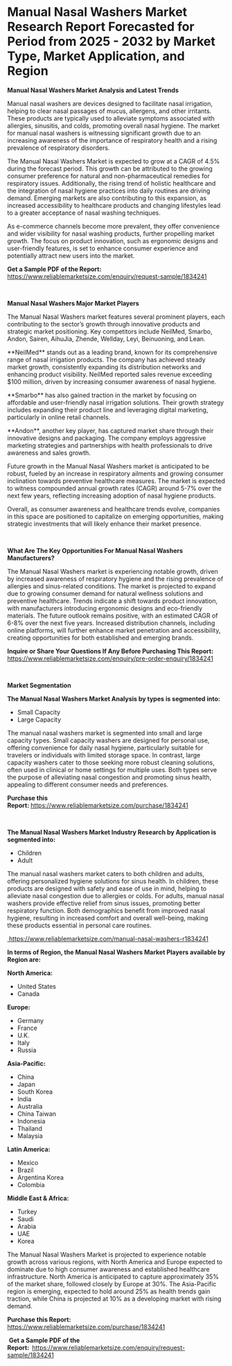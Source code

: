 <p><h1>Manual Nasal Washers Market Research Report Forecasted for Period from 2025 -  2032 by Market Type, Market Application, and Region</h1></p><p><strong>Manual Nasal Washers Market Analysis and Latest Trends</strong></p>
<p><p>Manual nasal washers are devices designed to facilitate nasal irrigation, helping to clear nasal passages of mucus, allergens, and other irritants. These products are typically used to alleviate symptoms associated with allergies, sinusitis, and colds, promoting overall nasal hygiene. The market for manual nasal washers is witnessing significant growth due to an increasing awareness of the importance of respiratory health and a rising prevalence of respiratory disorders.</p><p>The Manual Nasal Washers Market is expected to grow at a CAGR of 4.5% during the forecast period. This growth can be attributed to the growing consumer preference for natural and non-pharmaceutical remedies for respiratory issues. Additionally, the rising trend of holistic healthcare and the integration of nasal hygiene practices into daily routines are driving demand. Emerging markets are also contributing to this expansion, as increased accessibility to healthcare products and changing lifestyles lead to a greater acceptance of nasal washing techniques.</p><p>As e-commerce channels become more prevalent, they offer convenience and wider visibility for nasal washing products, further propelling market growth. The focus on product innovation, such as ergonomic designs and user-friendly features, is set to enhance consumer experience and potentially attract new users into the market.</p></p>
<p><strong>Get a Sample PDF of the Report:&nbsp;</strong> <a href="https://www.reliablemarketsize.com/enquiry/request-sample/1834241?utm_campaign=1131&utm_medium=2&utm_source=Github&utm_content=ia&utm_term=14042025&utm_id=manual-nasal-washers">https://www.reliablemarketsize.com/enquiry/request-sample/1834241</a></p>
<p>&nbsp;</p>
<p><strong>Manual Nasal Washers Major Market Players</strong></p>
<p><p>The Manual Nasal Washers market features several prominent players, each contributing to the sector’s growth through innovative products and strategic market positioning. Key competitors include NeilMed, Smarbo, Andon, Sairen, AihuJia, Zhende, Wellday, Leyi, Beinuoning, and Lean.</p><p>**NeilMed** stands out as a leading brand, known for its comprehensive range of nasal irrigation products. The company has achieved steady market growth, consistently expanding its distribution networks and enhancing product visibility. NeilMed reported sales revenue exceeding $100 million, driven by increasing consumer awareness of nasal hygiene.</p><p>**Smarbo** has also gained traction in the market by focusing on affordable and user-friendly nasal irrigation solutions. Their growth strategy includes expanding their product line and leveraging digital marketing, particularly in online retail channels. </p><p>**Andon**, another key player, has captured market share through their innovative designs and packaging. The company employs aggressive marketing strategies and partnerships with health professionals to drive awareness and sales growth. </p><p>Future growth in the Manual Nasal Washers market is anticipated to be robust, fueled by an increase in respiratory ailments and growing consumer inclination towards preventive healthcare measures. The market is expected to witness compounded annual growth rates (CAGR) around 5-7% over the next few years, reflecting increasing adoption of nasal hygiene products. </p><p>Overall, as consumer awareness and healthcare trends evolve, companies in this space are positioned to capitalize on emerging opportunities, making strategic investments that will likely enhance their market presence.</p></p>
<p>&nbsp;</p>
<p><strong>What Are The Key Opportunities For Manual Nasal Washers Manufacturers?</strong></p>
<p><p>The Manual Nasal Washers market is experiencing notable growth, driven by increased awareness of respiratory hygiene and the rising prevalence of allergies and sinus-related conditions. The market is projected to expand due to growing consumer demand for natural wellness solutions and preventive healthcare. Trends indicate a shift towards product innovation, with manufacturers introducing ergonomic designs and eco-friendly materials. The future outlook remains positive, with an estimated CAGR of 6-8% over the next five years. Increased distribution channels, including online platforms, will further enhance market penetration and accessibility, creating opportunities for both established and emerging brands.</p></p>
<p><strong>Inquire or Share Your Questions If Any Before Purchasing This Report:</strong> <a href="https://www.reliablemarketsize.com/enquiry/pre-order-enquiry/1834241?utm_campaign=1131&utm_medium=2&utm_source=Github&utm_content=ia&utm_term=14042025&utm_id=manual-nasal-washers">https://www.reliablemarketsize.com/enquiry/pre-order-enquiry/1834241</a></p>
<p>&nbsp;</p>
<p><strong>Market Segmentation</strong></p>
<p><strong>The Manual Nasal Washers Market Analysis by types is segmented into:</strong></p>
<p><ul><li>Small Capacity</li><li>Large Capacity</li></ul></p>
<p><p>The manual nasal washers market is segmented into small and large capacity types. Small capacity washers are designed for personal use, offering convenience for daily nasal hygiene, particularly suitable for travelers or individuals with limited storage space. In contrast, large capacity washers cater to those seeking more robust cleaning solutions, often used in clinical or home settings for multiple uses. Both types serve the purpose of alleviating nasal congestion and promoting sinus health, appealing to different consumer needs and preferences.</p></p>
<p><strong>Purchase this Report:&nbsp;</strong><a href="https://www.reliablemarketsize.com/purchase/1834241?utm_campaign=1131&utm_medium=2&utm_source=Github&utm_content=ia&utm_term=14042025&utm_id=manual-nasal-washers">https://www.reliablemarketsize.com/purchase/1834241</a></p>
<p>&nbsp;</p>
<p><strong>The Manual Nasal Washers Market Industry Research by Application is segmented into:</strong></p>
<p><ul><li>Children</li><li>Adult</li></ul></p>
<p><p>The manual nasal washers market caters to both children and adults, offering personalized hygiene solutions for sinus health. In children, these products are designed with safety and ease of use in mind, helping to alleviate nasal congestion due to allergies or colds. For adults, manual nasal washers provide effective relief from sinus issues, promoting better respiratory function. Both demographics benefit from improved nasal hygiene, resulting in increased comfort and overall well-being, making these products essential in personal care routines.</p></p>
<p><a href="https://www.reliablemarketsize.com/manual-nasal-washers-r1834241?utm_campaign=1131&utm_medium=2&utm_source=Github&utm_content=ia&utm_term=14042025&utm_id=manual-nasal-washers">&nbsp;https://www.reliablemarketsize.com/manual-nasal-washers-r1834241</a></p>
<p><strong>In terms of Region, the Manual Nasal Washers Market Players available by Region are:</strong></p>
<p>
    <p> <strong> North America: </strong>
        <ul>
            <li>United States</li>
            <li>Canada</li>
        </ul>
        </p> 
    <p> <strong> Europe: </strong>
        <ul>
            <li>Germany</li>
            <li>France</li>
            <li>U.K.</li>
            <li>Italy</li>
            <li>Russia</li>
        </ul>
        </p> 
    <p> <strong> Asia-Pacific: </strong>
        <ul>
            <li>China</li>
            <li>Japan</li>
            <li>South Korea</li>
            <li>India</li>
            <li>Australia</li>
            <li>China Taiwan</li>
            <li>Indonesia</li>
            <li>Thailand</li>
            <li>Malaysia</li>
        </ul>
        </p> 
    <p> <strong> Latin America: </strong>
        <ul>
            <li>Mexico</li>
            <li>Brazil</li>
            <li>Argentina Korea</li>
            <li>Colombia</li>
        </ul>
        </p> 
    <p> <strong> Middle East & Africa: </strong>
        <ul>
            <li>Turkey</li>
            <li>Saudi</li>
            <li>Arabia</li>
            <li>UAE</li>
            <li>Korea</li>
        </ul>
    </p>
    </p>
<p><p>The Manual Nasal Washers Market is projected to experience notable growth across various regions, with North America and Europe expected to dominate due to high consumer awareness and established healthcare infrastructure. North America is anticipated to capture approximately 35% of the market share, followed closely by Europe at 30%. The Asia-Pacific region is emerging, expected to hold around 25% as health trends gain traction, while China is projected at 10% as a developing market with rising demand.</p></p>
<p><strong>Purchase this Report: </strong><a href="https://www.reliablemarketsize.com/purchase/1834241?utm_campaign=1131&utm_medium=2&utm_source=Github&utm_content=ia&utm_term=14042025&utm_id=manual-nasal-washers">https://www.reliablemarketsize.com/purchase/1834241</a></p>
<p>&nbsp;<strong>Get a Sample PDF of the Report:&nbsp;&nbsp;</strong><a href="https://www.reliablemarketsize.com/enquiry/request-sample/1834241?utm_campaign=1131&utm_medium=2&utm_source=Github&utm_content=ia&utm_term=14042025&utm_id=manual-nasal-washers">https://www.reliablemarketsize.com/enquiry/request-sample/1834241</a></p>
<p><strong></strong></p>
<p><p></p><p></p><p></p></p>